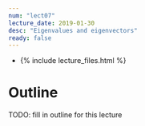```yaml
---
num: "lect07"
lecture_date: 2019-01-30
desc: "Eigenvalues and eigenvectors"
ready: false
---
```


* {% include lecture_files.html %}

# Outline

TODO: fill in outline for this lecture
